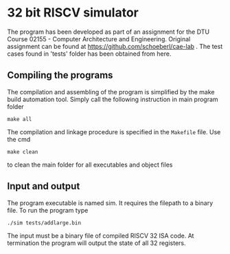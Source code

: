# 32 bit RISCV simulator

The program has been developed as part of an assignment for the DTU Course 02155 - Computer Architecture and Engineering. 
Original assignment can be found at https://github.com/schoeberl/cae-lab . The test cases found in 'tests' folder has been obtained from here.

## Compiling the programs

The compilation and assembling of the program is simplified by the make build
automation tool. Simply call the following instruction in main program folder
```
make all
```
The compilation and linkage procedure is specified in the `Makefile` file.
Use the cmd
```
make clean
```
to clean the main folder for all executables and object files

## Input and output
The program executable is named sim. It requires the filepath to a binary file.
To run the program type
```
./sim tests/addlarge.bin
```
The input must be a binary file of compiled RISCV 32 ISA code.
At termination the program will output the state of all 32 registers. 
